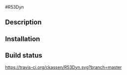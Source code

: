 #R53Dyn

## Description
<Todo>

## Installation
<Todo>

## Build status
https://travis-ci.org/ckassen/R53Dyn.svg?branch=master